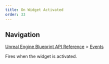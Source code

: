 ```yaml
---
title: On Widget Activated
order: 33
---
```

## Navigation

[Unreal Engine Blueprint API Reference](https://dev.epicgames.com/documentation/en-us/unreal-engine/BlueprintAPI) > [Events](https://dev.epicgames.com/documentation/en-us/unreal-engine/BlueprintAPI/Events)

Fires when the widget is activated.

